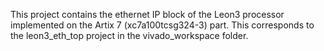 This project contains the ethernet IP block of the Leon3 processor implemented on the Artix 7 (xc7a100tcsg324-3) part. This corresponds to the leon3_eth_top project in the vivado_workspace folder.
